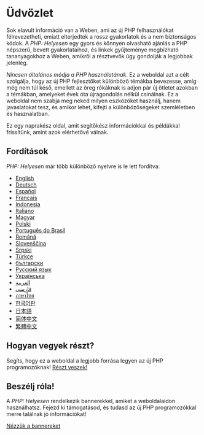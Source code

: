 # Üdvözlet

Sok elavult információ van a Weben, ami az új PHP felhasználókat félrevezetheti,
emiatt elterjedtek a rossz gyakorlatok és a nem biztonságos kódok. A _PHP: Helyesen_ egy
gyors és könnyen olvasható ajánlás a PHP népszerű, bevett gyakorlataihoz, és linkek gyűjteménye
megbízható tananyagokhoz a Weben, amikről a résztvevők úgy gondolják a legjobbak jelenleg.

_Nincsen általános módja a PHP használatának_. Ez a weboldal azt a célt szolgálja, hogy az új PHP
fejlesztőket különböző témákba bevezesse, amíg még nem túl késő, emellett az öreg rókáknak is adjon pár új
ötletet azokban a témákban, amelyeket évek óta újragondolás nélkül csinálnak.
Ez a weboldal nem szabja meg neked milyen eszközöket használj, hanem javaslatokat tesz, és
amikor lehet, kifejti a különbözőségeket szemléletben és használatban.

Ez egy naprakész oldal, amit segítőkész információkkal és példákkal frissítünk, amint azok elérhetővé válnak.

## Fordítások

_PHP: Helyesen_ már több különböző nyelvre is le lett fordítva:

* [English](http://www.phptherightway.com)
* [Deutsch](http://rwetzlmayr.github.io/php-the-right-way)
* [Español](http://phpdevenezuela.github.io/php-the-right-way)
* [Français](http://eilgin.github.io/php-the-right-way/)
* [Indonesia](http://id.phptherightway.com)
* [Italiano](http://it.phptherightway.com)
* [Magyar](http://hu.php-the-right-way.com/)
* [Polski](http://pl.phptherightway.com)
* [Português do Brasil](http://br.phptherightway.com)
* [Română](https://bgui.github.io/php-the-right-way/)
* [Slovenščina](http://sl.phptherightway.com)
* [Srpski](http://phpsrbija.github.io/php-the-right-way/)
* [Türkçe](http://hkulekci.github.io/php-the-right-way/)
* [български](http://bg.phptherightway.com)
* [Русский язык](http://getjump.github.io/ru-php-the-right-way)
* [Українська](http://iflista.github.com/php-the-right-way)
* [العربية](https://adaroobi.github.io/php-the-right-way/)
* [فارسى](http://novid.github.io/php-the-right-way/)
* [ภาษาไทย](https://apzentral.github.io/php-the-right-way/)
* [한국어판](http://modernpug.github.io/php-the-right-way)
* [日本語](http://ja.phptherightway.com)
* [简体中文](http://laravel-china.github.io/php-the-right-way/)
* [繁體中文](http://laravel-taiwan.github.io/php-the-right-way)

## Hogyan vegyek részt?

Segíts, hogy ez a weboldal a legjobb forrása legyen az új PHP programozóknak! [Részt veszek!][1]

## Beszélj róla!

A _PHP: Helyesen_ rendelkezik bannerekkel, amiket a weboldalaidon használhatsz. Fejezd ki támogatásod, és tudasd az új
PHP programozókkal merre találnak jó információkat!

[Nézzük a bannereket][2]

[1]: https://github.com/mikopet/php-the-right-way/tree/gh-pages
[2]: /banners.html
